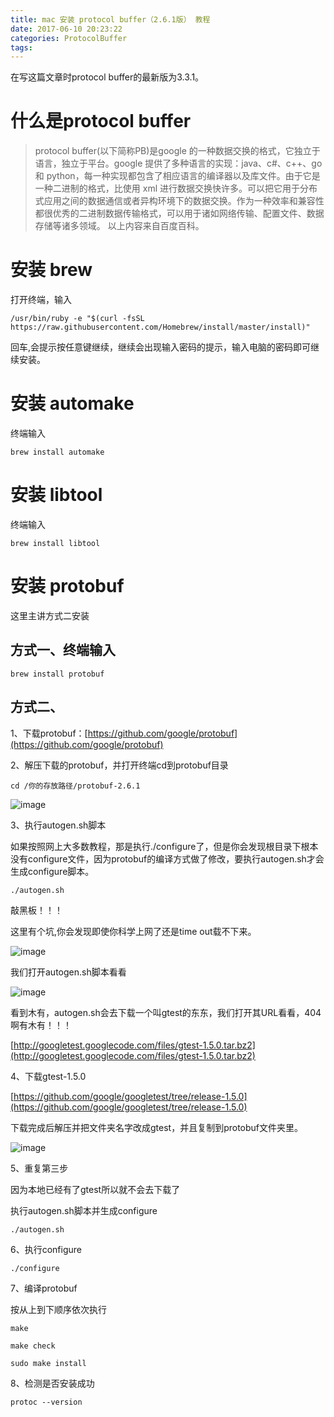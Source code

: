 ```yaml
---
title: mac 安装 protocol buffer（2.6.1版） 教程
date: 2017-06-10 20:23:22
categories: ProtocolBuffer
tags:
---
```

在写这篇文章时protocol buffer的最新版为3.3.1。


# 什么是protocol buffer
> protocol buffer(以下简称PB)是google 的一种数据交换的格式，它独立于语言，独立于平台。google 提供了多种语言的实现：java、c#、c++、go 和 python，每一种实现都包含了相应语言的编译器以及库文件。由于它是一种二进制的格式，比使用 xml 进行数据交换快许多。可以把它用于分布式应用之间的数据通信或者异构环境下的数据交换。作为一种效率和兼容性都很优秀的二进制数据传输格式，可以用于诸如网络传输、配置文件、数据存储等诸多领域。
以上内容来自百度百科。

<!--more-->

# 安装 brew

打开终端，输入

```
/usr/bin/ruby -e "$(curl -fsSL https://raw.githubusercontent.com/Homebrew/install/master/install)"
```
回车,会提示按任意键继续，继续会出现输入密码的提示，输入电脑的密码即可继续安装。

# 安装 automake

终端输入

```
brew install automake
```

# 安装 libtool

终端输入

```
brew install libtool
```

# 安装 protobuf
  
这里主讲方式二安装  

## 方式一、终端输入

```
brew install protobuf
```

## 方式二、  

1、下载protobuf：[https://github.com/google/protobuf](https://github.com/google/protobuf)    

2、解压下载的protobuf，并打开终端cd到protobuf目录

```
cd /你的存放路径/protobuf-2.6.1
```

![image](https://img.wangquanwei.com/mac%20%E5%AE%89%E8%A3%85%20protocol%20buffer%EF%BC%882.6.1%E7%89%88%EF%BC%89%20%E6%95%99%E7%A8%8B1.png)
  
3、执行autogen.sh脚本  

如果按照网上大多数教程，那是执行./configure了，但是你会发现根目录下根本没有configure文件，因为protobuf的编译方式做了修改，要执行autogen.sh才会生成configure脚本。

```
./autogen.sh
```
敲黑板！！！    

这里有个坑,你会发现即使你科学上网了还是time out载不下来。  

![image](https://img.wangquanwei.com/mac%20%E5%AE%89%E8%A3%85%20protocol%20buffer%EF%BC%882.6.1%E7%89%88%EF%BC%89%20%E6%95%99%E7%A8%8B2.png)
  
我们打开autogen.sh脚本看看  

![image](https://img.wangquanwei.com/mac%20%E5%AE%89%E8%A3%85%20protocol%20buffer%EF%BC%882.6.1%E7%89%88%EF%BC%89%20%E6%95%99%E7%A8%8B3.png)
  
看到木有，autogen.sh会去下载一个叫gtest的东东，我们打开其URL看看，404啊有木有！！！  

[http://googletest.googlecode.com/files/gtest-1.5.0.tar.bz2](http://googletest.googlecode.com/files/gtest-1.5.0.tar.bz2)

4、下载gtest-1.5.0  

[https://github.com/google/googletest/tree/release-1.5.0](https://github.com/google/googletest/tree/release-1.5.0)
  
下载完成后解压并把文件夹名字改成gtest，并且复制到protobuf文件夹里。

![image](https://img.wangquanwei.com/mac%20%E5%AE%89%E8%A3%85%20protocol%20buffer%EF%BC%882.6.1%E7%89%88%EF%BC%89%20%E6%95%99%E7%A8%8B4.png)

5、重复第三步  

因为本地已经有了gtest所以就不会去下载了  

执行autogen.sh脚本并生成configure

```
./autogen.sh
```

6、执行configure
```
./configure
```
  
7、编译protobuf

按从上到下顺序依次执行

```
make
```

```
make check
```

```
sudo make install
```
8、检测是否安装成功

```
protoc --version
```

